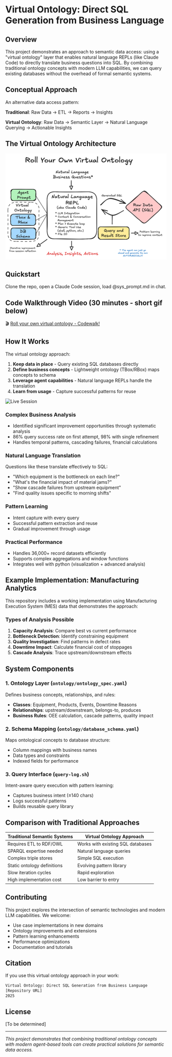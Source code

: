 # Virtual Ontology: Direct SQL Generation from Business Language

## Overview

This project demonstrates an approach to semantic data access: using a "virtual ontology" layer that enables natural language REPLs (like Claude Code) to directly translate business questions into SQL. By combining traditional ontology concepts with modern LLM capabilities, we can query existing databases without the overhead of formal semantic systems.

## Conceptual Approach

An alternative data access pattern:

**Traditional**: Raw Data → ETL → Reports → Insights

**Virtual Ontology**: Raw Data → Semantic Layer → Natural Language Querying → Actionable Insights

## The Virtual Ontology Architecture

![Virtual Ontology Architecture](virtual_ontology_diagram.png)

## Quickstart

Clone the repo, open a Claude Code session, load @sys_prompt.md in chat.

## Code Walkthrough Video (30 minutes - short gif below)

🎬 [Roll your own virtual ontology - Codewalk!](https://www.youtube.com/watch?v=xEEZS0_Sbj0)

## How It Works

The virtual ontology approach:

1. **Keep data in place** - Query existing SQL databases directly
2. **Define business concepts** - Lightweight ontology (TBox/RBox) maps concepts to schema
3. **Leverage agent capabilities** - Natural language REPLs handle the translation
4. **Learn from usage** - Capture successful patterns for reuse

<img src="demo.gif" alt="Live Session" loop="infinite" />

### Complex Business Analysis
- Identified significant improvement opportunities through systematic analysis
- 86% query success rate on first attempt, 98% with single refinement
- Handles temporal patterns, cascading failures, financial calculations

### Natural Language Translation
Questions like these translate effectively to SQL:
- "Which equipment is the bottleneck on each line?"
- "What's the financial impact of material jams?"
- "Show cascade failures from upstream equipment"
- "Find quality issues specific to morning shifts"

### Pattern Learning
- Intent capture with every query
- Successful pattern extraction and reuse
- Gradual improvement through usage

### Practical Performance
- Handles 36,000+ record datasets efficiently
- Supports complex aggregations and window functions
- Integrates well with python (visualization + advanced analysis)

## Example Implementation: Manufacturing Analytics

This repository includes a working implementation using Manufacturing Execution System (MES) data that demonstrates the approach:

### Types of Analysis Possible
1. **Capacity Analysis**: Compare best vs current performance
2. **Bottleneck Detection**: Identify constraining equipment
3. **Quality Investigation**: Find patterns in defect rates
4. **Downtime Impact**: Calculate financial cost of stoppages
5. **Cascade Analysis**: Trace upstream/downstream effects

## System Components

### 1. Ontology Layer (`ontology/ontology_spec.yaml`)
Defines business concepts, relationships, and rules:
- **Classes**: Equipment, Products, Events, Downtime Reasons
- **Relationships**: upstream/downstream, belongs-to, produces
- **Business Rules**: OEE calculation, cascade patterns, quality impact

### 2. Schema Mapping (`ontology/database_schema.yaml`)
Maps ontological concepts to database structure:
- Column mappings with business names
- Data types and constraints
- Indexed fields for performance

### 3. Query Interface (`query-log.sh`)
Intent-aware query execution with pattern learning:
- Captures business intent (≤140 chars)
- Logs successful patterns
- Builds reusable query library

## Comparison with Traditional Approaches

| Traditional Semantic Systems | Virtual Ontology Approach |
|------------------------------|---------------------------|
| Requires ETL to RDF/OWL | Works with existing SQL databases |
| SPARQL expertise needed | Natural language queries |
| Complex triple stores | Simple SQL execution |
| Static ontology definitions | Evolving pattern library |
| Slow iteration cycles | Rapid exploration |
| High implementation cost | Low barrier to entry |


## Contributing

This project explores the intersection of semantic technologies and modern LLM capabilities. We welcome:
- Use case implementations in new domains
- Ontology improvements and extensions
- Pattern learning enhancements
- Performance optimizations
- Documentation and tutorials

## Citation

If you use this virtual ontology approach in your work:
```
Virtual Ontology: Direct SQL Generation from Business Language
[Repository URL]
2025
```

## License

[To be determined]

---

*This project demonstrates that combining traditional ontology concepts with modern agent-based tools can create practical solutions for semantic data access.*
